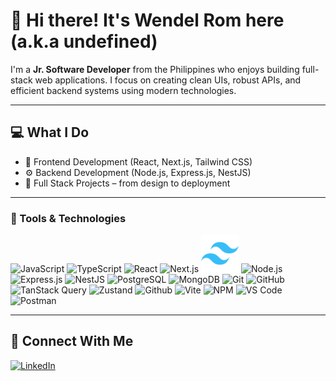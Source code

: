 # 👋 Hi there! It's Wendel Rom here (a.k.a undefined)

I'm a **Jr. Software Developer** from the Philippines who enjoys building full-stack web applications. I focus on creating clean UIs, robust APIs, and efficient backend systems using modern technologies.

---

## 💻 What I Do

- 🌟 Frontend Development (React, Next.js, Tailwind CSS)
- ⚙️ Backend Development (Node.js, Express.js, NestJS)
- 🧠 Full Stack Projects – from design to deployment

---

### 🧰 Tools & Technologies
<p>
  <img src="https://cdn.jsdelivr.net/gh/devicons/devicon/icons/javascript/javascript-original.svg" width="60" alt="JavaScript" />
  <img src="https://cdn.jsdelivr.net/gh/devicons/devicon/icons/typescript/typescript-original.svg" width="60" alt="TypeScript" />
  
  <img src="https://cdn.jsdelivr.net/gh/devicons/devicon/icons/react/react-original.svg" width="60" alt="React" />
  <img src="https://cdn.jsdelivr.net/gh/devicons/devicon/icons/nextjs/nextjs-original.svg" width="60" alt="Next.js" />
  <img src="https://github.com/devicons/devicon/blob/v2.16.0/icons/tailwindcss/tailwindcss-original.svg" width="60" alt="Tailwind CSS" />

  <img src="https://cdn.jsdelivr.net/gh/devicons/devicon/icons/nodejs/nodejs-original.svg" width="60" alt="Node.js" />
  <img src="https://cdn.jsdelivr.net/gh/devicons/devicon/icons/express/express-original.svg" width="60" alt="Express.js" />
  <img src="https://nestjs.com/img/logo-small.svg" width="60" alt="NestJS" />

  <img src="https://cdn.jsdelivr.net/gh/devicons/devicon/icons/postgresql/postgresql-original.svg" width="60" alt="PostgreSQL" />
  <img src="https://cdn.jsdelivr.net/gh/devicons/devicon/icons/mongodb/mongodb-original.svg" width="60" alt="MongoDB" />
  
  <img src="https://cdn.jsdelivr.net/gh/devicons/devicon/icons/git/git-original.svg" width="60" alt="Git" />
  <img src="https://github.githubassets.com/images/modules/logos_page/GitHub-Mark.png" width="60" alt="GitHub" />
  <img src="https://raw.githubusercontent.com/TanStack/query/main/media/repo-dark.png" width="60" alt="TanStack Query"/>
  <img src="https://raw.githubusercontent.com/pmndrs/zustand/main/examples/demo/public/favicon.ico" width="60" alt="Zustand"/>
  <img src="https://github.githubassets.com/images/modules/logos_page/GitHub-Mark.png" width="60" alt="Github" />
  <img src="https://vitejs.dev/logo.svg" width="60" alt="Vite" />
  <img src="https://cdn.jsdelivr.net/gh/devicons/devicon/icons/npm/npm-original-wordmark.svg" width="60" alt="NPM" />
  <img src="https://cdn.jsdelivr.net/gh/devicons/devicon/icons/vscode/vscode-original.svg" width="60" alt="VS Code" />
  <img src="https://cdn.jsdelivr.net/gh/devicons/devicon/icons/postman/postman-original.svg" width="60" alt="Postman" />
</p>

---

## 🔗 Connect With Me

[![LinkedIn](https://img.shields.io/badge/LinkedIn-blue?style=for-the-badge&logo=linkedin&logoColor=white)](https://www.linkedin.com/in/wendel-rom/)

